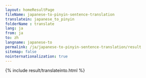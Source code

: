 ```yaml
---
layout: homeResultPage
fileName: japanese-to-pinyin-sentence-translation
translatein: japanese_to_pinyin
folderName : translate
lang: ja
from: ja
to: zh
langname: japanese-to
permalink: /ja/japanese-to-pinyin-sentence-translation/result
sitemap: false
nointernationalization: true
---
```

{% include result/translateinto.html %}

<script src="/js/result/translation.js" data-foldername="{{page.folderName}}" data-lang="{{page.lang}}"></script>

